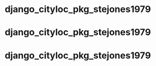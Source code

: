# django_cityloc_pkg_stejones1979
# django_cityloc_pkg_stejones1979
# django_cityloc_pkg_stejones1979
